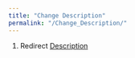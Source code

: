 ```yaml
---
title: "Change Description"
permalink: "/Change_Description/"
---
```


1.  Redirect [Description](Description "wikilink")